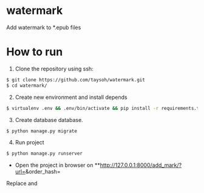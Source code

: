# watermark
Add watermark to *.epub files

# How to run

  1. Clone the repository using ssh:

```sh
$ git clone https://github.com/taysoh/watermark.git
$ cd watermark/
```
  2. Create new environment and install depends

```sh
$ virtualenv .env && .env/bin/activate && pip install -r requirements.txt

```
  3. Create database database.
```sh
$ python manage.py migrate
```
  4. Run project
```sh
$ python manage.py runserver
```
  - Open the project in browser on **http://127.0.0.1:8000/add_mark/?url=<url>&order_hash=<hash>

  Replace <url> and <hash with real data>

